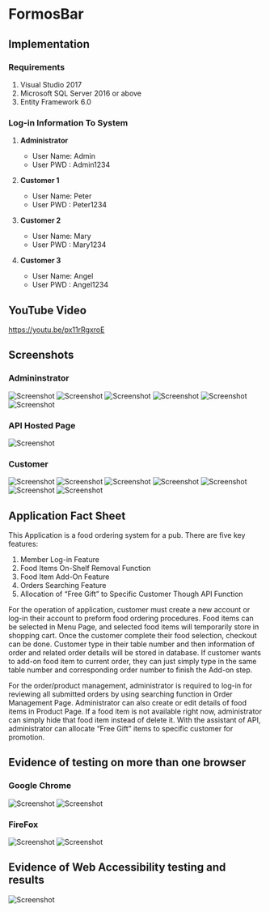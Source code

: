 # FormosBar
## Implementation 
### Requirements
1) Visual Studio 2017
2) Microsoft SQL Server 2016 or above
3) Entity Framework 6.0

### Log-in Information To System
1) **Administrator**
   - User Name: Admin
   - User PWD : Admin1234
   
2) **Customer 1**
   - User Name: Peter
   - User PWD : Peter1234
   
3) **Customer 2**
   - User Name: Mary
   - User PWD : Mary1234

4) **Customer 3**
   - User Name: Angel
   - User PWD : Angel1234

## YouTube Video
https://youtu.be/px11rRgxroE

## Screenshots
### Admininstrator
![Screenshot](../master/FormosBar/ScreenShots/Admin_01.png)
![Screenshot](../master/FormosBar/ScreenShots/Admin_02.png)
![Screenshot](../master/FormosBar/ScreenShots/Admin_03.png)
![Screenshot](../master/FormosBar/ScreenShots/Admin_04.png)
![Screenshot](../master/FormosBar/ScreenShots/Admin_05.png)
![Screenshot](../master/FormosBar/ScreenShots/Admin_06.png)

### API Hosted Page
![Screenshot](../master/FormosBar/ScreenShots/Admin_07.png)

### Customer
![Screenshot](../master/FormosBar/ScreenShots/Customer_01.png)
![Screenshot](../master/FormosBar/ScreenShots/Customer_02.png)
![Screenshot](../master/FormosBar/ScreenShots/Customer_03.png)
![Screenshot](../master/FormosBar/ScreenShots/Customer_04.png)
![Screenshot](../master/FormosBar/ScreenShots/Customer_05.png)
![Screenshot](../master/FormosBar/ScreenShots/Customer_06.png)
![Screenshot](../master/FormosBar/ScreenShots/Customer_07.png)

## Application Fact Sheet
This Application is a food ordering system for a pub. There are five key features:
1)	Member Log-in Feature
2)	Food Items On-Shelf Removal Function
3)	Food Item Add-On Feature
4)	Orders Searching Feature
5)	Allocation of “Free Gift” to Specific Customer Though API Function 

For the operation of application, customer must create a new account or log-in their account to preform food ordering procedures. Food items can be selected in Menu Page, and selected food items will temporarily store in shopping cart. Once the customer complete their food selection, checkout can be done. Customer type in their table number and then information of order and related order details will be stored in database. If customer wants to add-on food item to current order, they can just simply type in the same table number and corresponding order number to finish the Add-on step.

For the order/product management, administrator is required to log-in for reviewing all submitted orders by using searching function in Order Management Page. Administrator can also create or edit details of food items in Product Page. If a food item is not available right now, administrator can simply hide that food item instead of delete it. With the assistant of API, administrator can allocate “Free Gift” items to specific customer for promotion.

## Evidence of testing on more than one browser
### Google Chrome
![Screenshot](../master/FormosBar/ScreenShots/Evidence_Browser_Chome_01.png)
![Screenshot](../master/FormosBar/ScreenShots/Evidence_Browser_Chome_02.png)

### FireFox
![Screenshot](../master/FormosBar/ScreenShots/Evidence_Browser_FireFox_01.png)
![Screenshot](../master/FormosBar/ScreenShots/Evidence_Browser_FireFox_02.png)

## Evidence of Web Accessibility testing and results
![Screenshot](../master/FormosBar/ScreenShots/Web_Access.png)
